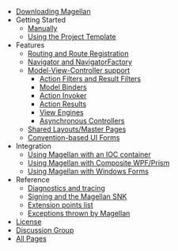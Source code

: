   * [Downloading Magellan](Download.md)
  * Getting Started
    * [Manually](GettingStarted.md)
    * [Using the Project Template](Templates.md)
  * Features
    * [Routing and Route Registration](Routing.md)
    * [Navigator and NavigatorFactory](Navigator.md)
    * [Model-View-Controller support](MVC.md)
      * [Action Filters and Result Filters](Filters.md)
      * [Model Binders](ModelBinders.md)
      * [Action Invoker](ActionInvoker.md)
      * [Action Results](ActionResults.md)
      * [View Engines](ViewEngines.md)
      * [Asynchronous Controllers](Async.md)
    * [Shared Layouts/Master Pages](Layouts.md)
    * [Convention-based UI Forms](Forms.md)
  * Integration
    * [Using Magellan with an IOC container](IOC.md)
    * [Using Magellan with Composite WPF/Prism](Prism.md)
    * [Using Magellan with Windows Forms](WinForms.md)
  * Reference
    * [Diagnostics and tracing](Diagnostics.md)
    * [Signing and the Magellan SNK](Signing.md)
    * [Extension points list](ExtensionPoints.md)
    * [Exceptions thrown by Magellan](Exceptions.md)
  * [License](License.md)
  * [Discussion Group](http://groups.google.com/group/magellan-friends)
  * [All Pages](http://code.google.com/p/magellan-framework/w/list)